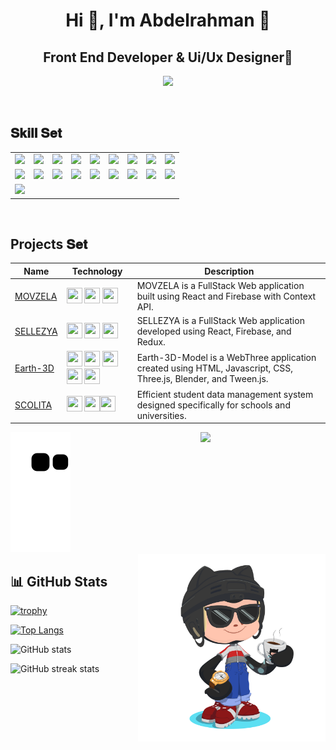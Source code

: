 <h1 align="center">Hi 👋, I'm Abdelrahman 👑</h1>
<h2 align="center"> Front End Developer & Ui/Ux Designer💎</h2>
<p align="center"> <img src="https://readme-typing-svg.herokuapp.com?lines=Welcome,+Let's+follow+each+other+💖" /> </p>
<br>

<h2 font-weight="bold">𝐒𝐤𝐢𝐥𝐥 𝐒𝐞𝐭</h2>
<table>
  <tr>
    <td>
      <img src="https://cdn.jsdelivr.net/gh/devicons/devicon/icons/javascript/javascript-original.svg" width="100"/>
    </td>
    <td>
      <img src="https://cdn.jsdelivr.net/gh/devicons/devicon/icons/typescript/typescript-original.svg" width="100"/>
    </td>
    <td>
        <img src="https://cdn.jsdelivr.net/gh/devicons/devicon/icons/react/react-original.svg" width="100" />
    </td>
    <td>
      <img src="https://cdn.jsdelivr.net/gh/devicons/devicon/icons/redux/redux-original.svg" width="100"/>
    </td>
    <td>
      <img src="https://cdn.jsdelivr.net/gh/devicons/devicon/icons/nextjs/nextjs-original.svg" width="100"/>
    </td>
    <td>
      <img src="https://cdn.jsdelivr.net/gh/devicons/devicon/icons/nodejs/nodejs-original.svg" width="100"/>
    </td>
    <td>
      <img src="https://cdn.jsdelivr.net/gh/devicons/devicon/icons/express/express-original.svg" width="100"/>
    </td>
    <td>
      <img src="https://cdn.jsdelivr.net/gh/devicons/devicon/icons/nestjs/nestjs-plain.svg" width="100"/>
    </td>
    <td>
      <img src="https://cdn.jsdelivr.net/gh/devicons/devicon/icons/graphql/graphql-plain.svg" width="100"/>
    </td>
  </tr>
  
  <tr>
    <td>
      <img src="https://cdn.jsdelivr.net/gh/devicons/devicon/icons/css3/css3-original.svg"/>
    </td>
    <td>
      <img src="https://cdn.jsdelivr.net/gh/devicons/devicon/icons/html5/html5-original.svg" />
    </td>
    <td>
      <img src="https://cdn.jsdelivr.net/gh/devicons/devicon/icons/sass/sass-original.svg" />
    </td>
    <td>
      <img src="https://cdn.jsdelivr.net/gh/devicons/devicon/icons/jquery/jquery-original.svg" />
    </td>
    <td>
       <img src="https://cdn.jsdelivr.net/gh/devicons/devicon/icons/bootstrap/bootstrap-original.svg" />
    </td>
    <td>
        <img src="https://cdn.jsdelivr.net/gh/devicons/devicon/icons/materialui/materialui-original.svg" />
    </td>
    <td>
      <img src="https://cdn.jsdelivr.net/gh/devicons/devicon/icons/tailwindcss/tailwindcss-plain.svg" />
    </td>
    <td>
        <img src="https://cdn.jsdelivr.net/gh/devicons/devicon/icons/firebase/firebase-plain.svg" />
    </td>
    <td>
        <img src="https://cdn.jsdelivr.net/gh/devicons/devicon/icons/mongodb/mongodb-original.svg" />
    </td>
  
  </tr>
    <td>
      <img src="https://cdn.jsdelivr.net/gh/devicons/devicon/icons/eslint/eslint-original.svg" />
    </td>
  </tr>
</table>
<br/>

<h2 font-weight="bold">Projects 𝐒𝐞𝐭</h2>

|  Name                | Technology                                                                                                              | Description                                                                                                  |
|-----------------------------|-------------------------------------------------------------------------------------------------------------------------|--------------------------------------------------------------------------------------------------------------|
| [MOVZELA](https://movzila.web.app/)                | <img src="https://cdn.jsdelivr.net/gh/devicons/devicon/icons/react/react-original.svg" width="25" height="25"/> <img src="https://cdn.jsdelivr.net/gh/devicons/devicon/icons/firebase/firebase-plain.svg" width="25" height="25"/> <img src="https://cdn.jsdelivr.net/gh/devicons/devicon/icons/redux/redux-original.svg" width="25" height="25"/>                                      | MOVZELA is a FullStack Web application built using React and Firebase with Context API.                       |
| [SELLEZYA](https://sellezya-shopping-3d4c8.web.app/)           | <img src="https://cdn.jsdelivr.net/gh/devicons/devicon/icons/react/react-original.svg" width="25" height="25"/> <img src="https://cdn.jsdelivr.net/gh/devicons/devicon/icons/firebase/firebase-plain.svg" width="25" height="25"/> <img src="https://cdn.jsdelivr.net/gh/devicons/devicon/icons/redux/redux-original.svg" width="25" height="25"/>                        | SELLEZYA is a FullStack Web application developed using React, Firebase, and Redux.                           |
| [Earth-3D](https://abdelrahmanahmed20021.github.io/Earth-3d-Model/) | <img src="https://cdn.jsdelivr.net/gh/devicons/devicon/icons/html5/html5-original.svg" width="25" height="25"/> <img src="https://cdn.jsdelivr.net/gh/devicons/devicon/icons/javascript/javascript-original.svg" width="25" height="25"/> <img src="https://cdn.jsdelivr.net/gh/devicons/devicon/icons/css3/css3-original.svg" width="25" height="25"/> <img src="https://cdn.jsdelivr.net/gh/devicons/devicon/icons/threejs/threejs-original.svg" width="25" height="25"/> <img src="https://cdn.jsdelivr.net/gh/devicons/devicon/icons/blender/blender-original.svg" width="25" height="25"/>      | Earth-3D-Model is a WebThree application created using HTML, Javascript, CSS, Three.js, Blender, and Tween.js. |
| [SCOLITA](https://abdelrahmanahmed20021.github.io/Student-project-manager/) | <img src="https://cdn.jsdelivr.net/gh/devicons/devicon/icons/html5/html5-original.svg" width="25" height="25"/> <img src="https://cdn.jsdelivr.net/gh/devicons/devicon/icons/javascript/javascript-original.svg" width="25" height="25"/><img src="https://cdn.jsdelivr.net/gh/devicons/devicon/icons/scss/scss-original.svg" width="25" height="25"/> | Efficient student data management system designed specifically for schools and universities. |


<img align="right" src="https://user-images.githubusercontent.com/63050133/156676671-d5b2e362-97d4-4404-9447-dd71ddfea82f.gif" width = 200px/>


<img src="https://github.com/Amira-Zahran/Amira-zahran/blob/output/github-contribution-grid-snake.svg" alt="Snake"/>
<img alt="Night Coding" src="https://raw.githubusercontent.com/AhmedFathyDev/AhmedFathyDev/main/GitHub.png" align="right" height="300"/>
<br>

## 📊 GitHub Stats


 


[![trophy](https://github-profile-trophy.vercel.app/?username=abdelrahmanahmed20021&theme=onedark)](https://github.com/abdelrahmanahmed20021)

[![Top Langs](https://github-readme-stats.vercel.app/api/top-langs/?username=abdelrahmanahmed20021&theme=tokyonight&show_icons=true)](https://github.com/anuraghazra/github-readme-stats)

![GitHub stats](https://github-readme-stats.vercel.app/api?username=abdelrahmanahmed20021&show_icons=true&count_private=true&bg_color=0D1117)  

![GitHub streak stats](https://github-readme-streak-stats.herokuapp.com/?user=abdelrahmanahmed20021&theme=black-ice&hide_border=true&stroke=0000&background=060A0CD0)  


<!---
.


